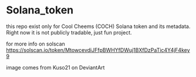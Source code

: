 # Solana_token
this repo exist only for Cool Cheems (COCH) Solana token and its metadata.
Right now it is not publicly tradable, just fun project.

for more info on solscan https://solscan.io/token/MtowcevdiJFfpBWHYfDWuj1BXfDzPaTic4Y4jF4key9


image comes from Kuso21 on DeviantArt

